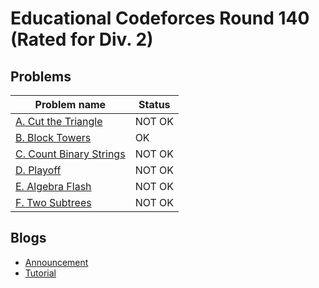 # Educational Codeforces Round 140 (Rated for Div. 2)

## Problems

| Problem name                                                   | Status |
| -------------------------------------------------------------- | ------ |
| [A. Cut the Triangle](problems/A._Cut_the_Triangle.md)         | NOT OK |
| [B. Block Towers](problems/B._Block_Towers.md)                 | OK     |
| [C. Count Binary Strings](problems/C._Count_Binary_Strings.md) | NOT OK |
| [D. Playoff](problems/D._Playoff.md)                           | NOT OK |
| [E. Algebra Flash](problems/E._Algebra_Flash.md)               | NOT OK |
| [F. Two Subtrees](problems/F._Two_Subtrees.md)                 | NOT OK |

## Blogs

- [Announcement](blogs/Announcement.md)
- [Tutorial](blogs/Tutorial.md)
